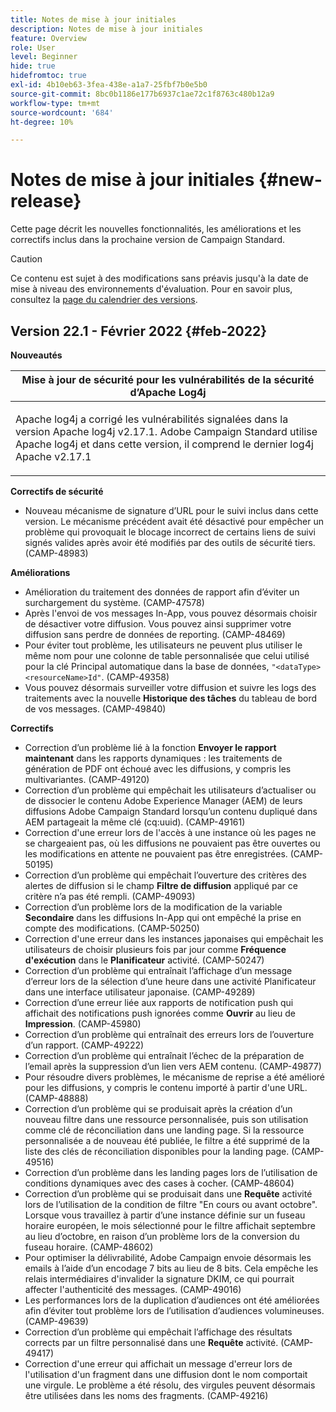 ```yaml
---
title: Notes de mise à jour initiales
description: Notes de mise à jour initiales
feature: Overview
role: User
level: Beginner
hide: true
hidefromtoc: true
exl-id: 4b10eb63-3fea-438e-a1a7-25fbf7b0e5b0
source-git-commit: 8bc0b1186e177b6937c1ae72c1f8763c480b12a9
workflow-type: tm+mt
source-wordcount: '684'
ht-degree: 10%

---
```


# Notes de mise à jour initiales {#new-release}

Cette page décrit les nouvelles fonctionnalités, les améliorations et les correctifs inclus dans la prochaine version de Campaign Standard.

>[!CAUTION]
>
> Ce contenu est sujet à des modifications sans préavis jusqu&#39;à la date de mise à niveau des environnements d&#39;évaluation. Pour en savoir plus, consultez la [page du calendrier des versions](../../rn/using/release-planning.md).

## Version 22.1 - Février 2022               {#feb-2022}


**Nouveautés**


<table> 
<thead> 
<tr> 
<th> <strong>Mise à jour de sécurité pour les vulnérabilités de la sécurité d’Apache Log4j</strong><br /> </th> 
</tr> 
</thead> 
<tbody> 
<tr> 
<td>
<p>Apache log4j a corrigé les vulnérabilités signalées dans la version Apache log4j v2.17.1. Adobe Campaign Standard utilise Apache log4j et dans cette version, il comprend le dernier log4j Apache v2.17.1 </p>
</td> 
</tr> 
</tbody> 
</table>

**Correctifs de sécurité**

* Nouveau mécanisme de signature d’URL pour le suivi inclus dans cette version. Le mécanisme précédent avait été désactivé pour empêcher un problème qui provoquait le blocage incorrect de certains liens de suivi signés valides après avoir été modifiés par des outils de sécurité tiers. (CAMP-48983)

**Améliorations**

* Amélioration du traitement des données de rapport afin d’éviter un surchargement du système. (CAMP-47578)
* Après l&#39;envoi de vos messages In-App, vous pouvez désormais choisir de désactiver votre diffusion. Vous pouvez ainsi supprimer votre diffusion sans perdre de données de reporting. (CAMP-48469)
* Pour éviter tout problème, les utilisateurs ne peuvent plus utiliser le même nom pour une colonne de table personnalisée que celui utilisé pour la clé Principal automatique dans la base de données, `"<dataType><resourceName>Id"`. (CAMP-49358)
* Vous pouvez désormais surveiller votre diffusion et suivre les logs des traitements avec la nouvelle **Historique des tâches** du tableau de bord de vos messages. (CAMP-49840)

**Correctifs**

* Correction d’un problème lié à la fonction **Envoyer le rapport maintenant** dans les rapports dynamiques : les traitements de génération de PDF ont échoué avec les diffusions, y compris les multivariantes. (CAMP-49120)
* Correction d’un problème qui empêchait les utilisateurs d’actualiser ou de dissocier le contenu Adobe Experience Manager (AEM) de leurs diffusions Adobe Campaign Standard lorsqu’un contenu dupliqué dans AEM partageait la même clé (cq:uuid). (CAMP-49161)
* Correction d&#39;une erreur lors de l&#39;accès à une instance où les pages ne se chargeaient pas, où les diffusions ne pouvaient pas être ouvertes ou les modifications en attente ne pouvaient pas être enregistrées. (CAMP-50195)
* Correction d’un problème qui empêchait l’ouverture des critères des alertes de diffusion si le champ **Filtre de diffusion** appliqué par ce critère n’a pas été rempli. (CAMP-49093)
* Correction d’un problème lors de la modification de la variable **Secondaire** dans les diffusions In-App qui ont empêché la prise en compte des modifications. (CAMP-50250)
* Correction d&#39;une erreur dans les instances japonaises qui empêchait les utilisateurs de choisir plusieurs fois par jour comme **Fréquence d&#39;exécution** dans le **Planificateur** activité. (CAMP-50247)
* Correction d’un problème qui entraînait l’affichage d’un message d’erreur lors de la sélection d’une heure dans une activité Planificateur dans une interface utilisateur japonaise. (CAMP-49289)
* Correction d’une erreur liée aux rapports de notification push qui affichait des notifications push ignorées comme **Ouvrir** au lieu de **Impression**. (CAMP-45980)
* Correction d’un problème qui entraînait des erreurs lors de l’ouverture d’un rapport. (CAMP-49222)
* Correction d’un problème qui entraînait l’échec de la préparation de l’email après la suppression d’un lien vers AEM contenu. (CAMP-49877)
* Pour résoudre divers problèmes, le mécanisme de reprise a été amélioré pour les diffusions, y compris le contenu importé à partir d&#39;une URL. (CAMP-48888)
* Correction d’un problème qui se produisait après la création d’un nouveau filtre dans une ressource personnalisée, puis son utilisation comme clé de réconciliation dans une landing page. Si la ressource personnalisée a de nouveau été publiée, le filtre a été supprimé de la liste des clés de réconciliation disponibles pour la landing page. (CAMP-49516)
* Correction d’un problème dans les landing pages lors de l’utilisation de conditions dynamiques avec des cases à cocher. (CAMP-48604)
* Correction d’un problème qui se produisait dans une **Requête** activité lors de l’utilisation de la condition de filtre &quot;En cours ou avant octobre&quot;. Lorsque vous travaillez à partir d’une instance définie sur un fuseau horaire européen, le mois sélectionné pour le filtre affichait septembre au lieu d’octobre, en raison d’un problème lors de la conversion du fuseau horaire. (CAMP-48602)
* Pour optimiser la délivrabilité, Adobe Campaign envoie désormais les emails à l’aide d’un encodage 7 bits au lieu de 8 bits. Cela empêche les relais intermédiaires d&#39;invalider la signature DKIM, ce qui pourrait affecter l&#39;authenticité des messages. (CAMP-49016)
* Les performances lors de la duplication d’audiences ont été améliorées afin d’éviter tout problème lors de l’utilisation d’audiences volumineuses. (CAMP-49639)
* Correction d’un problème qui empêchait l’affichage des résultats corrects par un filtre personnalisé dans une **Requête** activité. (CAMP-49417)
* Correction d&#39;une erreur qui affichait un message d&#39;erreur lors de l&#39;utilisation d&#39;un fragment dans une diffusion dont le nom comportait une virgule. Le problème a été résolu, des virgules peuvent désormais être utilisées dans les noms des fragments. (CAMP-49216)